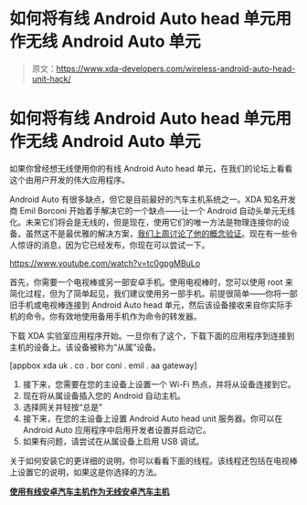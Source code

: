 # 如何将有线 Android Auto head 单元用作无线 Android Auto 单元

> 原文：<https://www.xda-developers.com/wireless-android-auto-head-unit-hack/>

# 如何将有线 Android Auto head 单元用作无线 Android Auto 单元

如果你曾经想无线使用你的有线 Android Auto head 单元，在我们的论坛上看看这个由用户开发的伟大应用程序。

Android Auto 有很多缺点，但它是目前最好的汽车主机系统之一。XDA 知名开发商 Emil Borconi 开始着手解决它的一个缺点——让一个 Android 自动头单元无线化。未来它们将会是无线的，但是现在，使用它们的唯一方法是物理连接你的设备。虽然这不是最优雅的解决方案，[我们上周讨论了他的概念验证](https://www.xda-developers.com/wired-android-auto-head-unit-wireless/)。现在有一些令人惊讶的消息，因为它已经发布，你现在可以尝试一下。

https://www.youtube.com/watch?v=tc0gpgMBuLo

首先，你需要一个电视棒或另一部安卓手机。使用电视棒时，您可以使用 root 来简化过程，但为了简单起见，我们建议使用另一部手机。前提很简单——你将一部旧手机或电视棒连接到 Android Auto head 单元，然后该设备接收来自你实际手机的命令。你有效地使用备用手机作为命令的转发器。

下载 XDA 实验室应用程序开始。一旦你有了这个，下载下面的应用程序到连接到主机的设备上。该设备被称为“从属”设备。

[appbox xda uk . co . bor coni . emil . aa gateway]

1.  接下来，您需要在您的主设备上设置一个 Wi-Fi 热点，并将从设备连接到它。
2.  现在将从属设备插入您的 Android 自动主机。
3.  选择网关并轻按“总是”
4.  接下来，在您的主设备上设置 Android Auto head unit 服务器。你可以在 Android Auto 应用程序中启用开发者设置并启动它。
5.  如果有问题，请尝试在从属设备上启用 USB 调试。

关于如何安装它的更详细的说明，你可以看看下面的线程。该线程还包括在电视棒上设置它的说明，如果这是你选择的方法。

[**使用有线安卓汽车主机作为无线安卓汽车主机**](https://forum.xda-developers.com/general/paid-software/android-3-0-proxy-gateway-android-auto-t3813163)